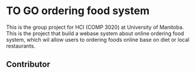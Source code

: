 # TO GO ordering food system
This is the group project for HCI (COMP 3020) at University of Manitoba. This is the project that build a webase system about online ordering food system, which wil allow users to ordering foods online base on diet or local restaurants.
## Contributor

